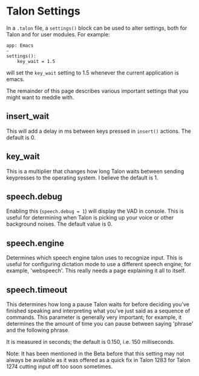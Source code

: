 # Talon Settings

In a `.talon` file, a `settings()` block can be used to alter settings, both for Talon and for user modules. For example:

```
app: Emacs
-
settings():
    key_wait = 1.5
```

will set the `key_wait` setting to 1.5 whenever the current application is emacs.

The remainder of this page describes various important settings that you might want to meddle with.

## insert_wait

This will add a delay in ms between keys pressed in `insert()` actions. The default is 0.

## key_wait

This is a multiplier that changes how long Talon waits between sending keypresses to the operating system. I believe the default is 1.

## speech.debug
Enabling this (`speech.debug = 1`) will display the VAD in console. This is useful for determining when Talon is picking up your voice or other background noises. The default value is 0.

## speech.engine

Determines which speech engine talon uses to recognize input. This is useful for configuring dictation mode to use a different speech engine; for example, 'webspeech'. This really needs a page explaining it all to itself.

## speech.timeout

This determines how long a pause Talon waits for before deciding you've finished speaking and interpreting what you've just said as a sequence of commands. This parameter is generally very important; for example, it determines the the amount of time you can pause between saying 'phrase' and the following phrase. 

It is measured in seconds; the default is 0.150, i.e. 150 milliseconds.

Note: It has been mentioned in the Beta before that this setting may not always be available as it was offered as a quick fix in Talon 1283 for Talon 1274 cutting input off too soon sometimes.


